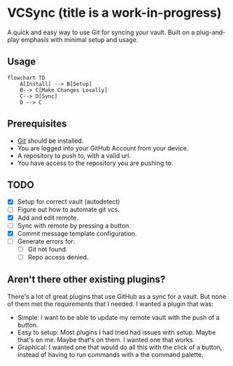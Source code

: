 # VCSync (title is a work-in-progress)

A quick and easy way to use Git for syncing your vault. Built on a plug-and-play emphasis with minimal setup and usage.

## Usage
```mermaid
flowchart TD
    A[Install] --> B[Setup]
    B--> C[Make Changes Locally]
    C--> D[Sync]
    D --> C

```
## Prerequisites
- [Git](https://git-scm.com/downloads) should be installed.
- You are logged into your GitHub Account from your device.
- A repository to push to, with a valid url.
- You have access to the repository you are pushing to.
## TODO
- [x] Setup for correct vault (autodetect)
- [ ] Figure out how to automate git vcs.
- [x] Add and edit remote.
- [ ] Sync with remote by pressing a button.
- [x] Commit message template configuration.
- [ ] Generate errors for:
  - [ ] Git not found.
  - [ ] Repo access denied.

## Aren't there other existing plugins?

There's a lot of great plugins that use GitHub as a sync for a vault. But none of them met the requirements that I needed.
I wanted a plugin that was:
- Simple: I want to be able to update my remote vault with the push of a button.
- Easy to setup: Most plugins I had tried had issues with setup. Maybe that's on me. Maybe that's on them. I wanted one that works.
- Graphical:  I wanted one that would do all this with the click of a button, instead of having to run commands with a the command palette.